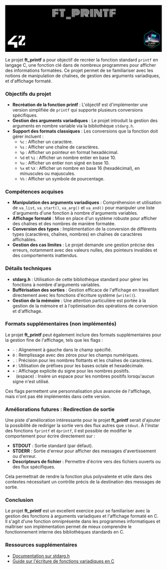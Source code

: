 <picture>
<img alt="Entête du dépôt ft_printf." src="https://github.com/Paype67210/ft_printf_42_Mulhouse/blob/main/Tools/cover-ft_printf.png">
</picture>

Le projet **ft_printf** a pour objectif de recréer la fonction standard `printf` en langage C, une fonction clé dans de nombreux programmes pour afficher des informations formatées. Ce projet permet de se familiariser avec les notions de manipulation de chaînes, de gestion des arguments variadiques, et d'affichage formaté.

### Objectifs du projet

- **Recréation de la fonction printf** : L'objectif est d'implémenter une version simplifiée de `printf` qui supporte plusieurs conversions spécifiques.
- **Gestion des arguments variadiques** : Le projet introduit la gestion des arguments en nombre variable via la bibliothèque `stdarg.h`.
- **Support des formats classiques** : Les conversions que la fonction doit gérer incluent :
  - `%c` : Afficher un caractère.
  - `%s` : Afficher une chaîne de caractères.
  - `%p` : Afficher un pointeur en format hexadécimal.
  - `%d` et `%i` : Afficher un nombre entier en base 10.
  - `%u` : Afficher un entier non signé en base 10.
  - `%x` et `%X` : Afficher un nombre en base 16 (hexadécimal), en minuscules ou majuscules.
  - `%%` : Afficher un symbole de pourcentage.

### Compétences acquises

- **Manipulation des arguments variadiques** : Compréhension et utilisation de `va_list`, `va_start()`, `va_arg()` et `va_end()` pour manipuler une liste d'arguments d'une fonction à nombre d'arguments variables.
- **Affichage formaté** : Mise en place d'un système robuste pour afficher des chaînes et des nombres de manière formatée.
- **Conversion des types** : Implémentation de la conversion de différents types (caractères, chaînes, nombres) en chaînes de caractères affichables.
- **Gestion des cas limites** : Le projet demande une gestion précise des erreurs, notamment avec des valeurs nulles, des pointeurs invalides et des comportements inattendus.

### Détails techniques

- **stdarg.h** : Utilisation de cette bibliothèque standard pour gérer les fonctions à nombre d'arguments variables.
- **Bufférisation des sorties** : Gestion efficace de l'affichage en travaillant directement avec les fonctions d'écriture système (`write()`).
- **Gestion de la mémoire** : Une attention particulière est portée à la gestion de la mémoire et à l'optimisation des opérations de conversion et d'affichage.

### Formats supplémentaires (non implémentés)

Le projet **ft_printf** peut également inclure des formats supplémentaires pour la gestion fine de l'affichage, tels que les flags :
- `-` : Alignement à gauche dans le champ spécifié.
- `0` : Remplissage avec des zéros pour les champs numériques.
- `.` : Précision pour les nombres flottants et les chaînes de caractères.
- `#` : Utilisation de préfixes pour les bases octale et hexadécimale.
- `+` : Affichage explicite du signe pour les nombres positifs.
- ` ` (espace) : Insère un espace pour les nombres positifs lorsqu'aucun signe n'est utilisé.

Ces flags permettent une personnalisation plus avancée de l'affichage, mais n'ont pas été implémentés dans cette version.

### Améliorations futures : Redirection de sortie

Une piste d'amélioration intéressante pour le projet **ft_printf** serait d'ajouter la possibilité de rediriger la sortie vers des flux autres que `stdout`. À l'instar des fonctions `fprintf` et `dprintf`, il est possible de modifier le comportement pour écrire directement sur :
- **STDOUT** : Sortie standard (par défaut).
- **STDERR** : Sortie d'erreur pour afficher des messages d'avertissement ou d'erreur.
- **Descripteurs de fichier** : Permettre d'écrire vers des fichiers ouverts ou des flux spécifiques.

Cela permettrait de rendre la fonction plus polyvalente et utile dans des contextes nécessitant un contrôle précis de la destination des messages de sortie.

### Conclusion

Le projet **ft_printf** est un excellent exercice pour se familiariser avec la gestion des fonctions à arguments variadiques et l'affichage formaté en C. Il s'agit d'une fonction omniprésente dans les programmes informatiques et maîtriser son implémentation permet de mieux comprendre le fonctionnement interne des bibliothèques standards en C.

### Ressources supplémentaires

- [Documentation sur stdarg.h](https://en.cppreference.com/w/c/variadic)
- [Guide sur l'écriture de fonctions variadiques en C](https://www.geeksforgeeks.org/variadic-functions-in-c/)
